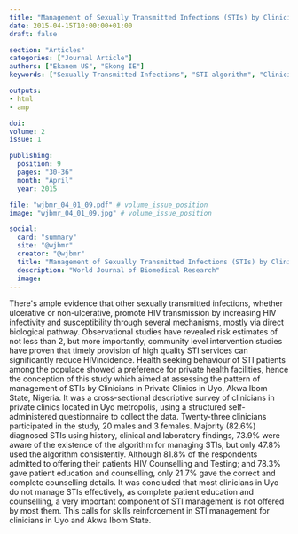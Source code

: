 ```yaml
---
title: "Management of Sexually Transmitted Infections (STIs) by Clinicians in Private Health Facilities in Uyo: Implications for Control of Human Immuno Deficiency Virus (HIV) Infection"
date: 2015-04-15T10:00:00+01:00
draft: false

section: "Articles"
categories: ["Journal Article"]
authors: ["Ekanem US", "Ekong IE"]
keywords: ["Sexually Transmitted Infections", "STI algorithm", "Clinicians", "Private Clinics"]

outputs: 
- html
- amp

doi:
volume: 2
issue: 1

publishing:
  position: 9
  pages: "30-36"
  month: "April"
  year: 2015

file: "wjbmr_04_01_09.pdf" # volume_issue_position
image: "wjbmr_04_01_09.jpg" # volume_issue_position

social:
  card: "summary"
  site: "@wjbmr"
  creator: "@wjbmr"
  title: "Management of Sexually Transmitted Infections (STIs) by Clinicians in Private Health Facilities in Uyo: Implications for Control of Human Immuno Deficiency Virus (HIV) Infection"
  description: "World Journal of Biomedical Research"
  image:
---
```

There's ample evidence that other sexually transmitted infections, whether ulcerative or non-ulcerative, promote HIV transmission by increasing HIV infectivity and susceptibility through several mechanisms, mostly via direct biological pathway. Observational studies have revealed risk estimates of not less than 2, but more importantly, community level intervention studies have proven that timely provision of high quality STI services can significantly reduce HIVincidence. Health seeking behaviour of STI patients among the populace showed a preference for private health facilities, hence the conception of this study which aimed at assessing the pattern of management of STIs by Clinicians in Private Clinics in Uyo, Akwa Ibom State, Nigeria. It was a cross-sectional descriptive survey of clinicians in private clinics located in Uyo metropolis, using a structured self-administered questionnaire to collect the data. Twenty-three clinicians participated in the study, 20 males and 3 females. Majority (82.6%) diagnosed STIs using history, clinical and laboratory findings, 73.9% were aware of the existence of the algorithm for managing STIs, but only 47.8% used the algorithm consistently. Although 81.8% of the respondents admitted to offering their patients HIV Counselling and Testing; and 78.3% gave patient education and counselling, only 21.7% gave the correct and complete counselling details. It was concluded that most clinicians in Uyo do not manage STIs effectively, as complete patient education and counselling, a very important component of STI management is not offered by most them. This calls for skills reinforcement in STI management for clinicians in Uyo and Akwa Ibom State. 